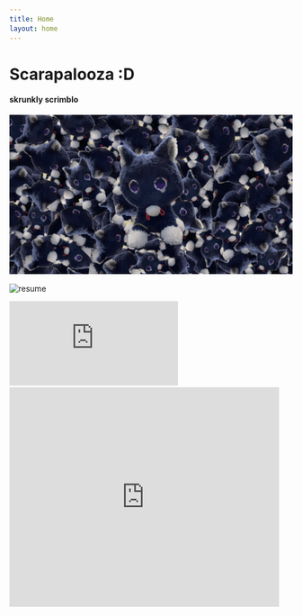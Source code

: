 ```yaml
---
title: Home
layout: home
---
```


# Scarapalooza :D
#### skrunkly scrimblo

![scarameow](Scarameow!.png)

![resume](ScarameowForSnap.png)

<embed src="https://snap.berkeley.edu/embed?projectname=Scarapalooza&username=lisadacheese&showTitle=true&showAuthor=true&editButton=true&pauseButton=true">
<iframe width="480" height="390" frameBorder=0 allowfullscreen allow="geolocation; microphone;camera" src="https://snap.berkeley.edu/embed?projectname=Scarapalooza&username=lisadacheese&showTitle=true&showAuthor=true&editButton=true&pauseButton=true"></iframe>

